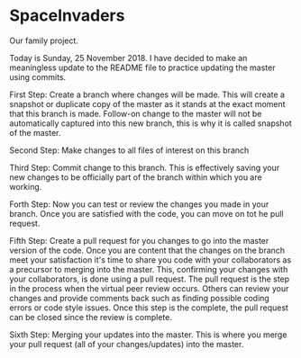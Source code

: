 # SpaceInvaders
Our family project.

Today is Sunday, 25 November 2018. I have decided to make an meaningless update to the README file to practice updating the master using commits.

First Step: Create a branch where changes will be made. This will create a snapshot or duplicate copy of the master as it stands at the exact moment that this branch is made. Follow-on change to the master will not be automatically captured into this new branch, this is why it is called snapshot of the master.

Second Step: Make changes to all files of interest on this branch

Third Step: Commit change to this branch. This is effectively saving your new changes to be officially part of the branch within which you are working.

Forth Step: Now you can test or review the changes you made in your branch. Once you are satisfied with the code, you can move on tot he pull request.

Fifth Step: Create a pull request for you changes to go into the master version of the code. Once you are content that the changes on the branch meet your satisfaction it's time to share you code with your collaborators as a precursor to merging into the master. This, confirming your changes with your collaborators, is done using a pull request. The pull request is the step in the process when the virtual peer review occurs. Others can review your changes and provide comments back such as finding possible coding errors or code style issues. Once this step is the complete, the pull request can be closed since the review is complete.

Sixth Step: Merging your updates into the master. This is where you merge your pull request (all of your changes/updates) into the master. 
